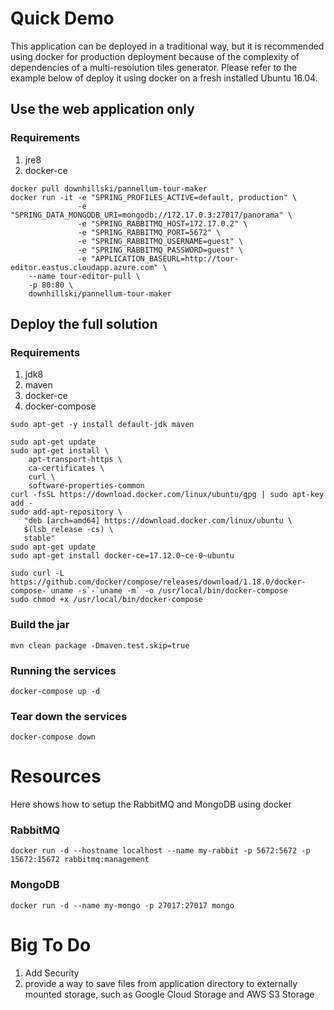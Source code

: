 # Quick Demo
This application can be deployed in a traditional way, 
but it is recommended using docker for production deployment because of the complexity of 
dependencies of a multi-resolution tiles generator. Please refer to the example below
of deploy it using docker on a fresh installed Ubuntu 16.04.
## Use the web application only
### Requirements
1. jre8
2. docker-ce
```
docker pull downhillski/pannellum-tour-maker
docker run -it -e "SPRING_PROFILES_ACTIVE=default, production" \
               -e "SPRING_DATA_MONGODB_URI=mongodb://172.17.0.3:27017/panorama" \
               -e "SPRING_RABBITMQ_HOST=172.17.0.2" \
               -e "SPRING_RABBITMQ_PORT=5672" \
               -e "SPRING_RABBITMQ_USERNAME=guest" \
               -e "SPRING_RABBITMQ_PASSWORD=guest" \
               -e "APPLICATION_BASEURL=http://tour-editor.eastus.cloudapp.azure.com" \
    --name tour-editor-pull \
    -p 80:80 \
    downhillski/pannellum-tour-maker
```

## Deploy the full solution
### Requirements
1. jdk8
1. maven
2. docker-ce
3. docker-compose

```
sudo apt-get -y install default-jdk maven
```
```
sudo apt-get update
sudo apt-get install \
    apt-transport-https \
    ca-certificates \
    curl \
    software-properties-common
curl -fsSL https://download.docker.com/linux/ubuntu/gpg | sudo apt-key add -
sudo add-apt-repository \
   "deb [arch=amd64] https://download.docker.com/linux/ubuntu \
   $(lsb_release -cs) \
   stable"
sudo apt-get update
sudo apt-get install docker-ce=17.12.0~ce-0~ubuntu
```
```
sudo curl -L https://github.com/docker/compose/releases/download/1.18.0/docker-compose-`uname -s`-`uname -m` -o /usr/local/bin/docker-compose
sudo chmod +x /usr/local/bin/docker-compose
```

### Build the jar
```
mvn clean package -Dmaven.test.skip=true
```
### Running the services
```
docker-compose up -d
```
### Tear down the services
```
docker-compose down
```


# Resources
Here shows how to setup the RabbitMQ and MongoDB using docker
### RabbitMQ
```
docker run -d --hostname localhost --name my-rabbit -p 5672:5672 -p 15672:15672 rabbitmq:management
```
### MongoDB
```
docker run -d --name my-mongo -p 27017:27017 mongo
```

# Big To Do
1. Add Security
2. provide a way to save files from application directory to externally mounted storage, such as Google Cloud Storage and AWS S3 Storage